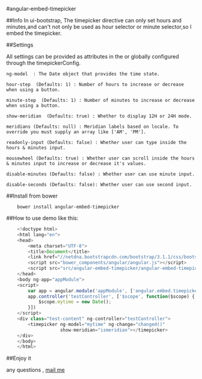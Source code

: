 #angular-embed-timepicker

##Info
In ui-bootstrap, The timepicker directive can only set hours and minutes,and can't not only be used as hour selector
or minute selector,so I embed the timepicker.

##Settings

All settings can be provided as attributes in the <timepicker> or globally configured through the timepickerConfig.

    ng-model  : The Date object that provides the time state.

    hour-step  (Defaults: 1) : Number of hours to increase or decrease when using a button.

    minute-step  (Defaults: 1) : Number of minutes to increase or decrease when using a button.

    show-meridian  (Defaults: true) : Whether to display 12H or 24H mode.

    meridians (Defaults: null) : Meridian labels based on locale. To override you must supply an array like ['AM', 'PM'].

    readonly-input (Defaults: false) : Whether user can type inside the hours & minutes input.

    mousewheel (Defaults: true) : Whether user can scroll inside the hours & minutes input to increase or decrease it's values.

    disable-minutes (Defaults: false) : Whether user can use minute input.

    disable-seconds (Defaults: false): Whether user can use second input.

##Install from bower
```
    bower install angular-embed-timepicker
```
##How to use
demo like this:
```javascript
    <!doctype html>
    <html lang="en">
    <head>
        <meta charset="UTF-8">
        <title>Document</title>
        <link href="//netdna.bootstrapcdn.com/bootstrap/3.1.1/css/bootstrap.min.css" rel="stylesheet">
        <script src="bower_components/angular/angular.js"></script>
        <script src="src/angular-embed-timepicker/angular-embed-timepicker.js"></script>
    </head>
    <body ng-app="appModule">
    <script>
        var app = angular.module('appModule', ['angular.embed.timepicker']);
        app.controller('testController', ['$scope', function($scope) {
            $scope.mytime = new Date();
        }])
    </script>
    <div class="test-content" ng-controller="testController">
        <timepicker ng-model="mytime" ng-change="changed()"
                    show-meridian="ismeridian"></timepicker>
    </div>
    </body>
    </html>
```
##Enjoy it

any questions , <a href=mailto:zhongwei.lzw@alibaba-inc.com>mail me</a>